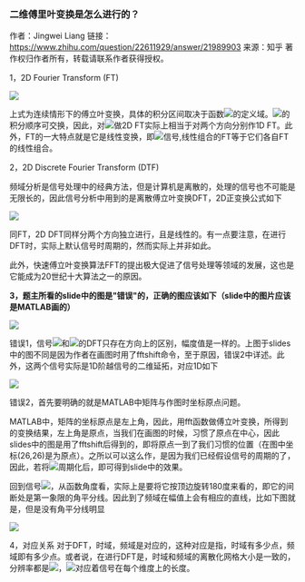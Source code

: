 ### 二维傅里叶变换是怎么进行的？

作者：Jingwei Liang
链接：https://www.zhihu.com/question/22611929/answer/21989903
来源：知乎
著作权归作者所有，转载请联系作者获得授权。

1，2D Fourier Transform (FT)

![](https://zhihu.com/equation?tex=F%28u%2Cv%29+%3D%5Cint_%7B-%5Cinfty%7D%5E%7B%2B%5Cinfty%7D%5Cint_%7B-%5Cinfty%7D%5E%7B%2B%5Cinfty%7Df%28x%2Cy%29e%5E%7B-j2%5Cpi%28ux%2Bvy%29%7Ddxdy)

上式为连续情形下的傅立叶变换，具体的积分区间取决于函数![](https://zhihu.com/equation?tex=f%28x%2Cy%29)的定义域。![](https://zhihu.com/equation?tex=x%2Cy)的积分顺序可交换，因此，对![](https://zhihu.com/equation?tex=f%28x%2Cy%29)做2D FT实际上相当于对两个方向分别作1D FT。此外，FT的一大特点就是它是线性变换，即![](https://zhihu.com/equation?tex=f1%2Cf2)信号,线性组合的FT等于它们各自FT的线性组合。

2，2D Discrete Fourier Transform (DTF)

频域分析是信号处理中的经典方法，但是计算机是离散的，处理的信号也不可能是无限长的，因此信号分析中用到的是离散傅立叶变换DFT，2D正变换公式如下

![](https://zhihu.com/equation?tex=F%28k%2Cl%29+%26%3D+%5Csum_%7Bm%3D0%7D%5E%7BM-1%7D%5Csum_%7Bn%3D0%7D%5E%7BN-1%7Df%28m%2Cn%29e%5E%7B-j2%5Cpi%28km%2FM%2Bln%2FN%29%7D+%5C%5C%0A%26%3D+%5Csum_%7Bm%3D0%7D%5E%7BM-1%7De%5E%7B-j2%5Cpi%5Cfrac%7Bkm%7D%7BM%7D%7D%5Csum_%7Bn%3D0%7D%5E%7BN-1%7Df%28m%2Cn%29e%5E%7B-j2%5Cpi%5Cfrac%7Bln%7D%7BN%7D%7D)

同FT，2D DFT同样分两个方向独立进行，且是线性的。有一点要注意，在进行DFT时，实际上默认信号时周期的，然而实际上并非如此。

此外，快速傅立叶变换算法FFT的提出极大促进了信号处理等领域的发展，这也是它能成为20世纪十大算法之一的原因。

**3，题主所看的slide中的图是"错误"的，正确的图应该如下（slide中的图片应该是MATLAB画的）**

![](https://pic3.zhimg.com/4c4e0e16b759aa9760185d49b4008f7e_b.jpg)

错误1，信号![](https://zhihu.com/equation?tex=f1)和![](https://zhihu.com/equation?tex=f2)的DFT只存在方向上的区别，幅度值是一样的。上图于slides中的图不同是因为作者在画图时用了fftshift命令，至于原因，错误2中详述。此外，这两个信号实际是1D阶越信号的二维延拓，对应1D如下

![](https://pic3.zhimg.com/7c37bc6faec57ae29658d915f5cb9652_b.jpg)

错误2，首先要明确的就是MATLAB中矩阵与作图时坐标原点问题。

MATLAB中，矩阵的坐标原点是左上角，因此，用fft函数做傅立叶变换，所得到的变换结果，左上角是原点，当我们在画图的时候，习惯了原点在中心，因此slides中的图是用了fftshift后得到的，即将原点一到了我们习惯的位置（在图中坐标(26,26)是为原点）。之所以可以这么作，是因为我们已经假设信号的周期的了，因此，若将![](https://zhihu.com/equation?tex=F1%2cF2%2CF3)周期化后，即可得到slide中的效果。

回到信号![](https://zhihu.com/equation?tex=f3)，从函数角度看，实际上是要将它按顶边旋转180度来看的，即它的间断处是第一象限的角平分线。因此到了频域在幅值上会有相应的直线，比如下图就是，但是没有角平分线明显

![](https://pic1.zhimg.com/561387fa987cb94e18890e0d58caad64_b.jpg)

4，对应关系
对于DFT，时域，频域是对应的，这种对应是指，时域有多少点，频域即有多少点。或者说，在进行DFT是，时域和频域的离散化网格大小是一致的，分辨率都是![](https://zhihu.com/equation?tex=%5Cfrac%7B1%7D%7BN%7D)，![](https://zhihu.com/equation?tex=N)对应着信号在每个维度上的长度。
